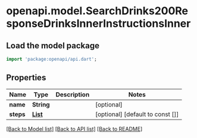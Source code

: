 # openapi.model.SearchDrinks200ResponseDrinksInnerInstructionsInner

## Load the model package
```dart
import 'package:openapi/api.dart';
```

## Properties
Name | Type | Description | Notes
------------ | ------------- | ------------- | -------------
**name** | **String** |  | [optional] 
**steps** | [**List<SearchDrinks200ResponseDrinksInnerInstructionsInnerStepsInner>**](SearchDrinks200ResponseDrinksInnerInstructionsInnerStepsInner.md) |  | [optional] [default to const []]

[[Back to Model list]](../README.md#documentation-for-models) [[Back to API list]](../README.md#documentation-for-api-endpoints) [[Back to README]](../README.md)



